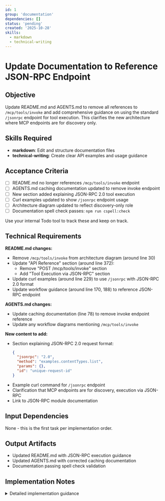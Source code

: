 ```yaml
---
id: 1
group: 'documentation'
dependencies: []
status: 'pending'
created: '2025-10-28'
skills:
  - markdown
  - technical-writing
---
```


# Update Documentation to Reference JSON-RPC Endpoint

## Objective

Update README.md and AGENTS.md to remove all references to `/mcp/tools/invoke` and add comprehensive guidance on using the standard `/jsonrpc` endpoint for tool execution. This clarifies the new architecture where MCP endpoints are for discovery only.

## Skills Required

- **markdown**: Edit and structure documentation files
- **technical-writing**: Create clear API examples and usage guidance

## Acceptance Criteria

- [ ] README.md no longer references `/mcp/tools/invoke` endpoint
- [ ] AGENTS.md caching documentation updated to remove invoke endpoint
- [ ] New section added explaining JSON-RPC 2.0 tool execution
- [ ] Curl examples updated to show `/jsonrpc` endpoint usage
- [ ] Architecture diagram updated to reflect discovery-only role
- [ ] Documentation spell check passes: `npm run cspell:check`

Use your internal Todo tool to track these and keep on track.

## Technical Requirements

**README.md changes:**

- Remove `/mcp/tools/invoke` from architecture diagram (around line 30)
- Update "API Reference" section (around line 372):
  - Remove "POST /mcp/tools/invoke" section
  - Add "Tool Execution via JSON-RPC" section
- Update curl examples (around line 229) to use `/jsonrpc` with JSON-RPC 2.0 format
- Update workflow guidance (around line 170, 188) to reference JSON-RPC endpoint

**AGENTS.md changes:**

- Update caching documentation (line 78) to remove invoke endpoint reference
- Update any workflow diagrams mentioning `/mcp/tools/invoke`

**New content to add:**

- Section explaining JSON-RPC 2.0 request format:
  ```json
  {
    "jsonrpc": "2.0",
    "method": "examples.contentTypes.list",
    "params": {},
    "id": "unique-request-id"
  }
  ```
- Example curl command for `/jsonrpc` endpoint
- Clarification that MCP endpoints are for discovery, execution via JSON-RPC
- Link to JSON-RPC module documentation

## Input Dependencies

None - this is the first task per implementation order.

## Output Artifacts

- Updated README.md with JSON-RPC execution guidance
- Updated AGENTS.md with corrected caching documentation
- Documentation passing spell check validation

## Implementation Notes

<details>
<summary>Detailed implementation guidance</summary>

### Step 1: Locate and remove invoke references

Search for all occurrences of "invoke" in documentation:

```bash
grep -n "invoke" README.md AGENTS.md
```

Remove or replace references to `/mcp/tools/invoke` endpoint.

### Step 2: Add JSON-RPC execution section

Add a new section after the API Reference for list/describe:

**Title**: "Tool Execution via JSON-RPC Endpoint"

**Content structure**:

1. Brief explanation: "After discovering tools via MCP endpoints, execute them using the standard `/jsonrpc` endpoint"
2. JSON-RPC 2.0 request format explanation
3. Example request showing method, params, id fields
4. Example curl command
5. Link to drupal/jsonrpc module documentation

### Step 3: Update architecture diagrams

Current diagram shows three endpoints. Update to show:

- `/mcp/tools/list` → Discovery
- `/mcp/tools/describe` → Schema details
- `/jsonrpc` → Execution (external to this module)

### Step 4: Validate documentation

Run spell check:

```bash
npm run cspell:check
```

Fix any spelling issues introduced by the changes.

### Example JSON-RPC execution section

````markdown
## Tool Execution

After discovering tools via the MCP discovery endpoints, execute them using the standard `/jsonrpc` endpoint provided by the JSON-RPC module.

### JSON-RPC 2.0 Request Format

```json
POST /jsonrpc
Content-Type: application/json

{
  "jsonrpc": "2.0",
  "method": "examples.contentTypes.list",
  "params": {},
  "id": "request-123"
}
```
````

### Example: Execute content types list

```bash
curl -X POST https://your-site.com/jsonrpc \
  -H "Content-Type: application/json" \
  -d '{
    "jsonrpc": "2.0",
    "method": "examples.contentTypes.list",
    "params": {},
    "id": "1"
  }'
```

For complete JSON-RPC documentation, see the [JSON-RPC module](https://www.drupal.org/project/jsonrpc).

```

</details>
```
